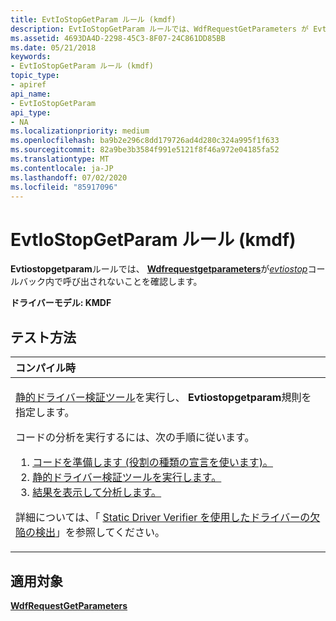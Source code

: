 ```yaml
---
title: EvtIoStopGetParam ルール (kmdf)
description: EvtIoStopGetParam ルールでは、WdfRequestGetParameters が EvtIoStop コールバック内で呼び出されないことを確認します。
ms.assetid: 4693DA4D-2298-45C3-8F07-24C861DD85BB
ms.date: 05/21/2018
keywords:
- EvtIoStopGetParam ルール (kmdf)
topic_type:
- apiref
api_name:
- EvtIoStopGetParam
api_type:
- NA
ms.localizationpriority: medium
ms.openlocfilehash: ba9b2e296c8dd179726ad4d280c324a995f1f633
ms.sourcegitcommit: 82a9be3b3584f991e5121f8f46a972e04185fa52
ms.translationtype: MT
ms.contentlocale: ja-JP
ms.lasthandoff: 07/02/2020
ms.locfileid: "85917096"
---
```

# <a name="evtiostopgetparam-rule-kmdf"></a>EvtIoStopGetParam ルール (kmdf)


**Evtiostopgetparam**ルールでは、 [**Wdfrequestgetparameters**](https://docs.microsoft.com/windows-hardware/drivers/ddi/wdfrequest/nf-wdfrequest-wdfrequestgetparameters)が[*evtiostop*](https://docs.microsoft.com/windows-hardware/drivers/ddi/wdfio/nc-wdfio-evt_wdf_io_queue_io_stop)コールバック内で呼び出されないことを確認します。

**ドライバーモデル: KMDF**

<a name="how-to-test"></a>テスト方法
-----------

<table>
<colgroup>
<col width="100%" />
</colgroup>
<thead>
<tr class="header">
<th align="left">コンパイル時</th>
</tr>
</thead>
<tbody>
<tr class="odd">
<td align="left"><p><a href="https://docs.microsoft.com/windows-hardware/drivers/devtest/static-driver-verifier" data-raw-source="[Static Driver Verifier](https://docs.microsoft.com/windows-hardware/drivers/devtest/static-driver-verifier)">静的ドライバー検証ツール</a>を実行し、 <strong>Evtiostopgetparam</strong>規則を指定します。</p>
コードの分析を実行するには、次の手順に従います。
<ol>
<li><a href="https://docs.microsoft.com/windows-hardware/drivers/devtest/using-static-driver-verifier-to-find-defects-in-drivers#preparing-your-source-code" data-raw-source="[Prepare your code (use role type declarations).](https://docs.microsoft.com/windows-hardware/drivers/devtest/using-static-driver-verifier-to-find-defects-in-drivers#preparing-your-source-code)">コードを準備します (役割の種類の宣言を使います)。</a></li>
<li><a href="https://docs.microsoft.com/windows-hardware/drivers/devtest/using-static-driver-verifier-to-find-defects-in-drivers#running-static-driver-verifier" data-raw-source="[Run Static Driver Verifier.](https://docs.microsoft.com/windows-hardware/drivers/devtest/using-static-driver-verifier-to-find-defects-in-drivers#running-static-driver-verifier)">静的ドライバー検証ツールを実行します。</a></li>
<li><a href="https://docs.microsoft.com/windows-hardware/drivers/devtest/using-static-driver-verifier-to-find-defects-in-drivers#viewing-and-analyzing-the-results" data-raw-source="[View and analyze the results.](https://docs.microsoft.com/windows-hardware/drivers/devtest/using-static-driver-verifier-to-find-defects-in-drivers#viewing-and-analyzing-the-results)">結果を表示して分析します。</a></li>
</ol>
<p>詳細については、「 <a href="https://docs.microsoft.com/windows-hardware/drivers/devtest/using-static-driver-verifier-to-find-defects-in-drivers" data-raw-source="[Using Static Driver Verifier to Find Defects in Drivers](https://docs.microsoft.com/windows-hardware/drivers/devtest/using-static-driver-verifier-to-find-defects-in-drivers)">Static Driver Verifier を使用したドライバーの欠陥の検出</a>」を参照してください。</p></td>
</tr>
</tbody>
</table>

<a name="applies-to"></a>適用対象
----------

[**WdfRequestGetParameters**](https://docs.microsoft.com/windows-hardware/drivers/ddi/wdfrequest/nf-wdfrequest-wdfrequestgetparameters)
 

 





